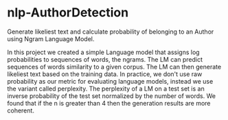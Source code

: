 # nlp-AuthorDetection
Generate likeliest text and calculate probability of belonging to an Author using Ngram Language Model.

In this project we created a simple Language model that assigns log probabilities to sequences of words, the ngrams.
The LM can predict sequences of words similarity to a given corpus. The LM can then generate likeliest text based on the training data. 
In practice, we don't use raw probability as our metric for evaluating language models, instead we use the variant called perplexity. The perplexity of a LM on a test set is an inverse probability of the test set normalized by the number of words.
We found that if the n is greater than 4 then the generation results are more coherent. 

